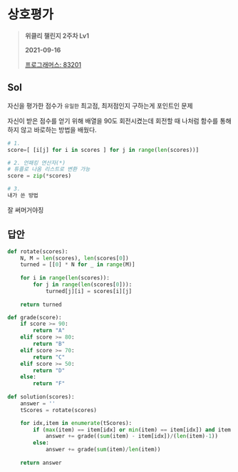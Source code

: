# 상호평가
> **위클리 챌린지 2주차 Lv1**
>
> **2021-09-16**
>
> [프로그래머스: 83201](https://programmers.co.kr/learn/courses/30/lessons/83201)


## Sol

자신을 평가한 점수가 `유일한` 최고점, 최저점인지 구하는게 포인트인 문제

자신이 받은 점수를 얻기 위해 배열을 90도 회전시켰는데 회전할 때 나처럼 함수를 통해 하지 않고 바로하는 방법을 배웠다.

```python
# 1.
score=[ [i[j] for i in scores ] for j in range(len(scores))]

# 2. 언패킹 연산자(*)
# 튜플로 나옴 리스트로 변환 가능
score = zip(*scores)

# 3.
내가 쓴 방법
```

잘 써머거야징

## 답안
```python
def rotate(scores):
    N, M = len(scores), len(scores[0])
    turned = [[0] * N for _ in range(M)]
    
    for i in range(len(scores)):
        for j in range(len(scores[0])):
            turned[j][i] = scores[i][j]
        
    return turned

def grade(score):
    if score >= 90:
        return "A"
    elif score >= 80:
        return "B"
    elif score >= 70:
        return "C"
    elif score >= 50:
        return "D"
    else:
        return "F"
    
def solution(scores):
    answer = ''    
    tScores = rotate(scores)

    for idx,item in enumerate(tScores):
        if (max(item) == item[idx] or min(item) == item[idx]) and item.count(item[idx]) == 1:
            answer += grade((sum(item) - item[idx])/(len(item)-1))
        else:
            answer += grade(sum(item)/len(item))            
            
    return answer
```